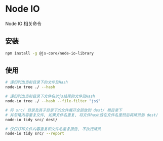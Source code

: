 # Node IO 

Node IO 相关命令

## 安装

```bash
npm install -g @js-core/node-io-library
```

## 使用

```bash
# 递归列出当前目录下的文件及Hash
node-io tree ./ --hash

# 递归列出当前目录下文件名以js结尾的文件及Hash
node-io tree ./ --hash --file-filter "js$"

# 将 src/ 目录及其子目录下的文件展开全部放到 dest/ 根目录下
# 并忽略内容重复文件, 如果文件名重复, 将文件hash放在文件名里然后再拷贝到 dest/
node-io tidy src/ dest/ 

# 仅仅打印文件内容重复和文件名重复报告, 不执行拷贝
node-io tidy src/ --report
```